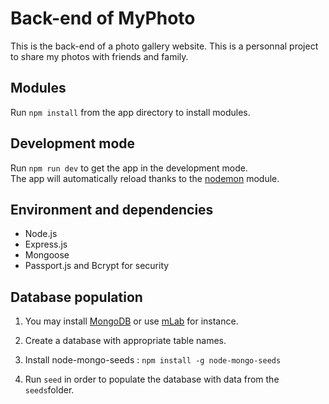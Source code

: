 # Back-end of MyPhoto

This is the back-end of a photo gallery website. 
This is a personnal project to share my photos with friends and family. 

## Modules

Run `npm install` from the app directory to install modules.

## Development mode

Run `npm run dev` to get the app in the development mode.<br>
The app will automatically reload thanks to the [nodemon](https://github.com/remy/nodemon) module.

## Environment and dependencies

- Node.js
- Express.js
- Mongoose
- Passport.js and Bcrypt for security

## Database population

1. You may install [MongoDB](https://www.mongodb.com) or use [mLab](https://mlab.com) for instance. 

2. Create a database with appropriate table names. 

3. Install node-mongo-seeds :
  `npm install -g node-mongo-seeds`

4. Run `seed` in order to populate the database with data from the `seeds`folder.

